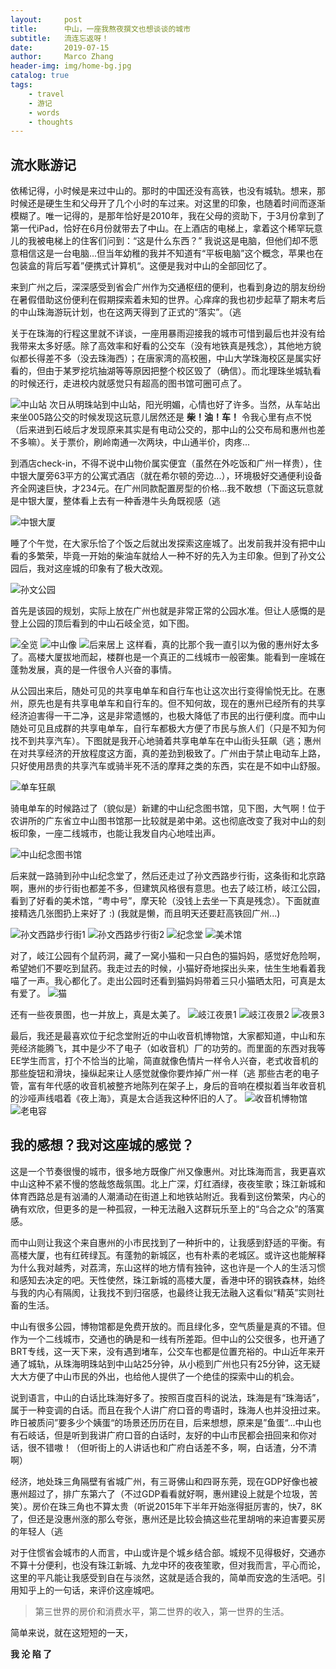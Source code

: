 ```yaml
---
layout:     post
title:      中山，一座我熬夜撰文也想谈谈的城市
subtitle:   流连忘返呀！
date:       2019-07-15
author:     Marco Zhang
header-img: img/home-bg.jpg
catalog: true
tags:
    - travel
    - 游记
    - words
    - thoughts
---
```


## 流水账游记
依稀记得，小时候是来过中山的。那时的中国还没有高铁，也没有城轨。想来，那时候还是硬生生和父母开了几个小时的车过来。对这里的印象，也随着时间而逐渐模糊了。唯一记得的，是那年恰好是2010年，我在父母的资助下，于3月份拿到了第一代iPad，恰好在6月份就带去了中山。在上酒店的电梯上，拿着这个稀罕玩意儿的我被电梯上的住客们问到：“这是什么东西？” 我说这是电脑，但他们却不愿意相信这是一台电脑...但当年幼稚的我并不知道有“平板电脑”这个概念，苹果也在包装盒的背后写着”便携式计算机“。这便是我对中山的全部回忆了。

来到广州之后，深深感受到省会广州作为交通枢纽的便利，也看到身边的朋友纷纷在暑假借助这份便利在假期探索着未知的世界。心痒痒的我也初步起草了期末考后的中山珠海游玩计划，也在这两天得到了正式的“落实”。（逃

关于在珠海的行程这里就不详谈，一座用暴雨迎接我的城市可惜到最后也并没有给我带来太多好感。除了高效率和好看的公交车（没有地铁真是残念），其他地方貌似都长得差不多（没去珠海西）；在唐家湾的高校圈，中山大学珠海校区是属实好看的，但由于某罗挖坑抽湖等等原因把整个校区毁了（确信）。而北理珠坐城轨看的时候还行，走进校内就感觉只有超高的图书馆可圈可点了。

![中山站](https://github.com/MarcoZhang703/MarcoZhang703.github.io/raw/master/post_img/zhongshan/zs_station.JPG)
次日从明珠站到中山站，阳光明媚，心情也好了许多。当然，从车站出来坐005路公交的时候发现这玩意儿居然还是 **柴！油！车！** 令我心里有点不悦（后来进到石岐后才发现原来其实是有电动公交的，那中山的公交布局和惠州也差不多嘛）。关于票价，刷岭南通一次两块，中山通半价，肉疼...

到酒店check-in，不得不说中山物价属实便宜（虽然在外吃饭和广州一样贵），住中银大厦旁63平方的公寓式酒店（就在希尔顿的旁边...），环境极好交通便利设备齐全网速巨快，才234元。在广州同款配置房型的价格...我不敢想（下面这玩意就是中银大厦，整体看上去有一种香港牛头角既视感（逃

![中银大厦](https://github.com/MarcoZhang703/MarcoZhang703.github.io/raw/master/post_img/zhongshan/boc_building.JPG)

睡了个午觉，在大家乐恰了个饭之后就出发探索这座城了。出发前我并没有把中山看的多繁荣，毕竟一开始的柴油车就给人一种不好的先入为主印象。但到了孙文公园后，我对这座城的印象有了极大改观。

![孙文公园](https://github.com/MarcoZhang703/MarcoZhang703.github.io/raw/master/post_img/zhongshan/memor_park.JPG)

首先是该园的规划，实际上放在广州也就是非常正常的公园水准。但让人感慨的是登上公园的顶后看到的中山石岐全览，如下图。

![全览](https://github.com/MarcoZhang703/MarcoZhang703.github.io/raw/master/post_img/zhongshan/overview.JPG)
![中山像](https://github.com/MarcoZhang703/MarcoZhang703.github.io/raw/master/post_img/zhongshan/statue.JPG)
![后来居上](https://github.com/MarcoZhang703/MarcoZhang703.github.io/raw/master/post_img/zhongshan/houlai.JPG)
这样看，真的比那个我一直引以为傲的惠州好太多了。高楼大厦拔地而起，楼群也是一个真正的二线城市一般密集。能看到一座城在蓬勃发展，真的是一件很令人兴奋的事情。

从公园出来后，随处可见的共享电单车和自行车也让这次出行变得愉悦无比。在惠州，原先也是有共享电单车和自行车的。但不知何故，现在的惠州已经所有的共享经济迫害得一干二净，这是非常遗憾的，也极大降低了市民的出行便利度。而中山随处可见且成群的共享电单车，自行车都极大方便了市民与旅人们（只是不知为何找不到共享汽车）。下图就是我开心地骑着共享电单车在中山街头狂飙（逃；惠州在对共享经济的开放程度这方面，真的差劲到极致了。广州由于禁止电动车上路，只好使用昂贵的共享汽车或骑半死不活的摩拜之类的东西，实在是不如中山舒服。

![单车狂飙](https://github.com/MarcoZhang703/MarcoZhang703.github.io/raw/master/post_img/zhongshan/bike_riding.JPG)

骑电单车的时候路过了（貌似是）新建的中山纪念图书馆，见下图，大气啊！位于农讲所的广东省立中山图书馆那一比较就是弟中弟。这也彻底改变了我对中山的刻板印象，一座二线城市，也能让我发自内心地哇出声。

![中山纪念图书馆](https://github.com/MarcoZhang703/MarcoZhang703.github.io/raw/master/post_img/zhongshan/library.JPG)

后来就一路骑到孙中山纪念堂了，然后还走过了孙文西路步行街，这条街和北京路啊，惠州的步行街也都差不多，但建筑风格很有意思。也去了岐江桥，岐江公园，看到了好看的美术馆，“粤中号”，摩天轮（没钱上去坐一下真是残念）。下面就直接精选几张图扔上来好了 :) (我就是懒，而且明天还要赶高铁回广州...)

![孙文西路步行街1](https://github.com/MarcoZhang703/MarcoZhang703.github.io/raw/master/post_img/zhongshan/cultural_street.JPG)
![孙文西路步行街2](https://github.com/MarcoZhang703/MarcoZhang703.github.io/raw/master/post_img/zhongshan/cul_street2.JPG)
![纪念堂](https://github.com/MarcoZhang703/MarcoZhang703.github.io/raw/master/post_img/zhongshan/memor_hall2.JPG)
![美术馆](https://github.com/MarcoZhang703/MarcoZhang703.github.io/raw/master/post_img/zhongshan/art_museum.JPG)

对了，岐江公园有个鼠药洞，藏了一窝小猫和一只白色的猫妈妈，感觉好危险啊，希望她们不要吃到鼠药。我走过去的时候，小猫好奇地探出头来，怯生生地看着我喵了一声。我心都化了。走出公园时还看到猫妈妈带着三只小猫晒太阳，可真是太有爱了。
![猫](https://github.com/MarcoZhang703/MarcoZhang703.github.io/raw/master/post_img/zhongshan/kitty.JPG)

还有一些夜景图，也一并放上，真是太美了。
![岐江夜景1](https://github.com/MarcoZhang703/MarcoZhang703.github.io/raw/master/post_img/zhongshan/qijiang_night2.JPG)
![岐江夜景2](https://github.com/MarcoZhang703/MarcoZhang703.github.io/raw/master/post_img/zhongshan/motianlun_bridge.JPG)
![夜景3](https://github.com/MarcoZhang703/MarcoZhang703.github.io/raw/master/post_img/zhongshan/guangminglu_bridge.JPG)

最后，我还是最喜欢位于纪念堂附近的中山收音机博物馆，大家都知道，中山和东莞经济能腾飞，其中是少不了电子（如收音机）厂的功劳的。而里面的东西对我等EE学生而言，打个不恰当的比喻，简直就像色情片一样令人兴奋，老式收音机的那些旋钮和滑块，操纵起来让人感觉就像你要炸掉广州一样（逃
那些古老的电子管，富有年代感的收音机被整齐地陈列在架子上，身后的音响在模拟着当年收音机的沙哑声线唱着《夜上海》，真是太合适我这种怀旧的人了。
![收音机博物馆](https://github.com/MarcoZhang703/MarcoZhang703.github.io/raw/master/post_img/zhongshan/radio_museum.JPG)
![老电容](https://github.com/MarcoZhang703/MarcoZhang703.github.io/raw/master/post_img/zhongshan/capacitor.JPG)

## 我的感想？我对这座城的感觉？

这是一个节奏很慢的城市，很多地方既像广州又像惠州。对比珠海而言，我更喜欢中山这种不紧不慢的悠哉悠哉氛围。北上广深，灯红酒绿，夜夜笙歌；珠江新城和体育西路总是有汹涌的人潮涌动在街道上和地铁站附近。我看到这份繁荣，内心的确有欢欣，但更多的是一种孤寂，一种无法融入这群玩乐至上的“乌合之众”的落寞感。

而中山则让我这个来自惠州的小市民找到了一种折中的，让我感到舒适的平衡。有高楼大厦，也有红砖绿瓦。有蓬勃的新城区，也有朴素的老城区。或许这也能解释为什么我对越秀，对荔湾，东山这样的地方情有独钟，这也许是一个人的生活习惯和感知去决定的吧。天性使然，珠江新城的高楼大厦，香港中环的钢铁森林，始终与我的内心有隔阂，让我找不到归宿感，也最终让我无法融入这看似“精英”实则社畜的生活。

中山有很多公园，博物馆都是免费开放的。而且绿化多，空气质量是真的不错。但作为一个二线城市，交通也的确是和一线有所差距。但中山的公交很多，也开通了BRT专线，这一天下来，没有遇到堵车，公交车也都是位置充裕的。中山近年来开通了城轨，从珠海明珠站到中山站25分钟，从小榄到广州也只有25分钟，这无疑大大方便了中山市民的外出，也给他人提供了一个绝佳的探索中山的机会。

说到语言，中山的白话比珠海好多了。按照百度百科的说法，珠海是有“珠海话”，属于一种变调的白话。而且在我个人讲广府口音的粤语时，珠海人也并没扭过来。昨日被质问”要多少个姨蛋“的场景还历历在目，后来想想，原来是”鱼蛋“...中山也有石岐话，但是听到我讲广府口音的白话时，友好的中山市民都会扭回来和你对话，很不错嗷！（但听街上的人讲话也和广府白话差不多，啊，白话渣，分不清啊）

经济，地处珠三角隔壁有省城广州，有三哥佛山和四哥东莞，现在GDP好像也被惠州超过了，排广东第六了（不过GDP看看就好啊，惠州建设上就是个垃圾，苦笑）。房价在珠三角也不算太贵（听说2015年下半年开始涨得挺厉害的，快7，8K了，但还是没惠州涨的那么夸张，惠州还是比较会搞这些花里胡哨的来迫害要买房的年轻人（逃

对于住惯省会城市的人而言，中山或许是个城乡结合部。城规不见得极好，交通亦不算十分便利，也没有珠江新城、九龙中环的夜夜笙歌，但对我而言，平心而论，这里的平凡能让我感受到自在与淡然，这就是适合我的，简单而安逸的生活吧。引用知乎上的一句话，来评价这座城吧。
>第三世界的房价和消费水平，第二世界的收入，第一世界的生活。

简单来说，就在这短短的一天，

**我 沦 陷 了**
